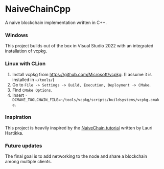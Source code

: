 # NaiveChainCpp

A naive blockchain implementation written in C++.

### Windows

This project builds out of the box in Visual Studio 2022 with an integrated
installation of vcpkg.

### Linux with CLion

1. Install vcpkg from https://github.com/Microsoft/vcpkg. (I assume it is installed in `~/tools/`)
2. Go to `File -> Settings -> Build, Execution, Deployment -> CMake`.
3. Find `CMake Options`.
4. Insert `-DCMAKE_TOOLCHAIN_FILE=~/tools/vcpkg/scripts/buildsystems/vcpkg.cmake`.

### Inspiration

This project is heavily inspired by the [NaiveChain tutorial](https://medium.com/@lhartikk/a-blockchain-in-200-lines-of-code-963cc1cc0e54)
written by Lauri Hartikka.

### Future updates

The final goal is to add networking to the node and share a blockchain among multiple clients.
